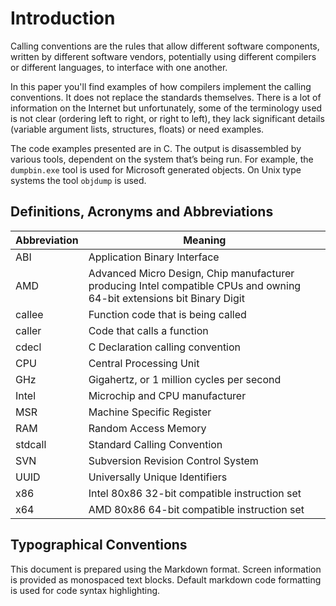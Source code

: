 # Introduction

Calling conventions are the rules that allow different software components,
written by different software vendors, potentially using different compilers or
different languages, to interface with one another.

In this paper you'll find examples of how compilers implement the calling
conventions. It does not replace the standards themselves. There is a lot of
information on the Internet but unfortunately, some of the terminology used is
not clear (ordering left to right, or right to left), they lack significant
details (variable argument lists, structures, floats) or need examples.

The code examples presented are in C. The output is disassembled by various
tools, dependent on the system that’s being run. For example, the `dumpbin.exe`
tool is used for Microsoft generated objects. On Unix type systems the tool
`objdump` is used.

## Definitions, Acronyms and Abbreviations

| Abbreviation | Meaning                                                                                                                |
| ------------ | ---------------------------------------------------------------------------------------------------------------------- |
| ABI          | Application Binary Interface                                                                                           |
| AMD          | Advanced Micro Design, Chip manufacturer producing Intel compatible CPUs and owning 64-bit extensions bit Binary Digit |
| callee       | Function code that is being called                                                                                     |
| caller       | Code that calls a function                                                                                             |
| cdecl        | C Declaration calling convention                                                                                       |
| CPU          | Central Processing Unit                                                                                                |
| GHz          | Gigahertz, or 1 million cycles per second                                                                              |
| Intel        | Microchip and CPU manufacturer                                                                                         |
| MSR          | Machine Specific Register                                                                                              |
| RAM          | Random Access Memory                                                                                                   |
| stdcall      | Standard Calling Convention                                                                                            |
| SVN          | Subversion Revision Control System                                                                                     |
| UUID         | Universally Unique Identifiers                                                                                         |
| x86          | Intel 80x86 32-bit compatible instruction set                                                                          |
| x64          | AMD 80x86 64-bit compatible instruction set                                                                            |

## Typographical Conventions

This document is prepared using the Markdown format. Screen information is
provided as monospaced text blocks. Default markdown code formatting is used for
code syntax highlighting.
